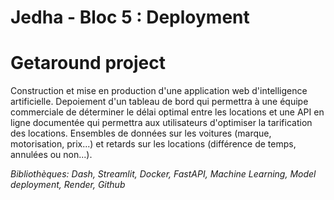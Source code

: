 # Jedha - Bloc 5 : Deployment 


# Getaround project

Construction et mise en production d'une application web d'intelligence artificielle.
Depoiement d'un tableau de bord qui permettra à une équipe commerciale de déterminer le délai optimal entre les locations et une API en ligne documentée qui permettra aux utilisateurs d'optimiser la tarification des locations. Ensembles de données sur les voitures (marque, motorisation, prix...) et retards sur les locations (différence de temps, annulées ou non...).

_Bibliothèques: Dash, Streamlit, Docker, FastAPI, Machine Learning, Model deployment, Render, Github_

